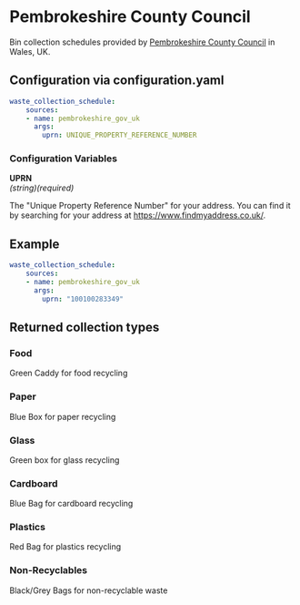 # Pembrokeshire County Council

Bin collection schedules provided by [Pembrokeshire County Council](https://www.pembrokeshire.gov.uk/) in Wales, UK.

## Configuration via configuration.yaml

```yaml
waste_collection_schedule:
    sources:
    - name: pembrokeshire_gov_uk
      args:
        uprn: UNIQUE_PROPERTY_REFERENCE_NUMBER
```

### Configuration Variables

**UPRN**<br>
*(string)(required)*

The "Unique Property Reference Number" for your address. You can find it by searching for your address at https://www.findmyaddress.co.uk/.

## Example
```yaml
waste_collection_schedule:
    sources:
    - name: pembrokeshire_gov_uk
      args:
        uprn: "100100283349"
```

## Returned collection types

### Food
Green Caddy for food recycling

### Paper
Blue Box for paper recycling 

### Glass
Green box for glass recycling

### Cardboard
Blue Bag for cardboard recycling

### Plastics
Red Bag for plastics recycling

### Non-Recyclables
Black/Grey Bags for non-recyclable waste